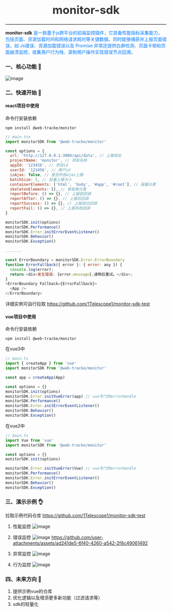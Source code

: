 <h1 align="center" style="font-size: 2.5em; color: #333;">monitor-sdk</h1>
<hr style="border: 1px solid #ccc;"/>

<p align=left><strong>monitor-sdk</strong>
<span style="color: #007BFF;">是一款基于js跨平台的前端监控插件，它具备性能指标采集能力，包括页面、资源加载时间和网络请求耗时等关键数据。同时能够捕获并上报页面错误，如 Js错误、资源加载错误以及 Promise 异常还提供白屏检测、页面卡顿和页面崩溃监控，收集用户行为栈、录制用户操作实现错误节点回溯。</span>
</p>

### 一、核心功能 📖
![image](https://github.com/user-attachments/assets/06bdc0a4-a2cd-46f5-bbe5-e78edb1a148c)


### 二、快速开始 🚩
#### react项目中使用
命令行安装依赖
```shell
npm install @web-tracke/monitor
```

```js
// main.tsx
import monitorSDK from '@web-tracke/monitor'

const options = {
  url: 'http://127.0.0.1:3000/api/data', // 上报地址
  projectName: 'monitor', // 项目名称
  appId: '123456', // 项目id
  userId: '123456', // 用户id
  isAjax: false, // 是否开启ajax上报
  batchSize: 5, // 批量上报大小
  containerElements: ['html', 'body', '#app', '#root'], // 容器元素
  skeletonElements: [], // 骨架屏元素
  reportBefore: () => {}, // 上报前回调
  reportAfter: () => {}, // 上报后回调
  reportSuccess: () => {}, // 上报成功回调
  reportFail: () => {}, // 上报失败回调
}

monitorSDK.init(options)
monitorSDK.Performance()
monitorSDK.Error.initErrorEventListener()
monitorSDK.Behavior()
monitorSDK.Exception()

.......

const ErrorBoundary = monitorSDK.Error.ErrorBoundary
function ErrorFallback({ error }: { error: any }) {
  console.log(error);
  return <div>发生错误: {error.message},请稍后重试。</div>;
}
<ErrorBoundary Fallback={ErrorFallback}>
  <App />
</ErrorBoundary>
```
详细实例可自行拉取 https://github.com/1Telescope1/monitor-sdk-test

#### vue项目中使用
命令行安装依赖
```shell
npm install @web-tracke/monitor
```
在vue3中
```js
// main.ts
import { createApp } from 'vue'
import monitorSDK from '@web-tracke/monitor'

const app = createApp(App)

const options = {}
monitorSDK.init(options)
monitorSDK.Error.initVueError(app) // vue专门的errorHandle
monitorSDK.Performance()
monitorSDK.Error.initErrorEventListener()
monitorSDK.Behavior()
monitorSDK.Exception()
```
在vue2中
```js
// main.ts
import Vue from 'vue'
import monitorSDK from '@web-tracke/monitor'

const options = {}
monitorSDK.init(options)

monitorSDK.Error.initVueError(Vue) // vue专门的errorHandle
monitorSDK.Performance()
monitorSDK.Error.initErrorEventListener()
monitorSDK.Behavior()
monitorSDK.Exception()
```

### 三、演示示例 👌
拉取示例代码仓库 https://github.com/1Telescope1/monitor-sdk-test
1. 性能监控
![image](https://github.com/user-attachments/assets/4375b9cc-8ae7-4b57-9120-6912b0497b01)

2. 错误监控
![image](https://github.com/user-attachments/assets/818cebbc-e3c8-4d32-87e8-703888fb404a)
https://github.com/user-attachments/assets/ad241de5-6f40-4260-a542-2f8c49061492

3. 异常监控
![image](https://github.com/user-attachments/assets/54db7727-9ec6-42a2-a9ac-fb375900b924)

4. 行为监控
![image](https://github.com/user-attachments/assets/08977945-3e25-4e91-9643-146319ec47cc)

### 四、未来方向 👊
1. 提供示例vue的仓库
2. 优化逻辑以及增添更多新功能（过滤请求等）
3. sdk的轻量化
